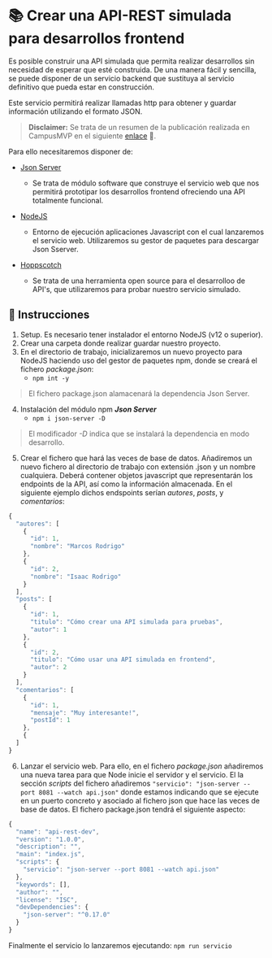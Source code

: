 # 📚 Crear una API-REST simulada para desarrollos frontend

Es posible construir una API simulada que permita realizar desarrollos sin necesidad de esperar que esté construida.
De una manera fácil y sencilla, se puede disponer de un servicio backend que sustituya al servicio definitivo que pueda estar en construcción.

Este servicio permitirá realizar llamadas http para obtener y guardar información utilizando el formato JSON.

>**Disclaimer:** Se trata de un resumen de la publicación realizada en CampusMVP en el siguiente [enlace](https://www.youtube.com/watch?v=dei0Sm3P9vA) 🎥.

Para ello necesitaremos disponer de:

* [Json Server](https://github.com/typicode/json-server)
  * Se trata de módulo software que construye el servicio web que nos permitirá prototipar los desarrollos frontend ofreciendo una API totalmente funcional.

* [NodeJS](https://nodejs.org/es/)
  * Entorno de ejecución aplicaciones Javascript con el cual lanzaremos el servicio web. Utilizaremos su gestor de paquetes para descargar Json Sserver.

* [Hoppscotch](https://hoppscotch.io/es/)
  * Se trata de una herramienta open source para el desarrolloo de API's, que utilizaremos para probar nuestro servicio simulado.
  
## 📝 Instrucciones

1. Setup. Es necesario tener instalador el entorno NodeJS (v12 o superior).
2. Crear una carpeta donde realizar guardar nuestro proyecto.
3. En el directorio de trabajo, inicializaremos un nuevo proyecto para NodeJS haciendo uso del gestor de paquetes npm, donde se creará el fichero _package.json_:
    * `npm int -y` 
    
>El fichero package.json alamacenará la dependencia Json Server.

4. Instalación del módulo npm _**Json Server**_
     * `npm i json-server -D` 
>El modificador _-D_ indica que se instalará la dependencia en modo desarrollo.

5. Crear el fichero que hará las veces de base de datos.
Añadiremos un nuevo fichero al directorio de trabajo con extensión .json y un nombre cualquiera.
Deberá contener objetos javascript que representarán los endpoints de la API, así como la información almacenada. En el siguiente ejemplo dichos endspoints serían _autores_, _posts_, y _comentarios_:
``` js
{
  "autores": [
    {
      "id": 1,
      "nombre": "Marcos Rodrigo"
    },
    {
      "id": 2,
      "nombre": "Isaac Rodrigo"
    }
  ],
  "posts": [
    {
      "id": 1,
      "titulo": "Cómo crear una API simulada para pruebas",
      "autor": 1
    },
    {
      "id": 2,
      "titulo": "Cómo usar una API simulada en frontend",
      "autor": 2
    }
  ],
  "comentarios": [
    {
      "id": 1,
      "mensaje": "Muy interesante!",
      "postId": 1
    },
    {
  ]
}
```

6. Lanzar el servicio web.
Para ello, en el fichero _package.json_ añadiremos una nueva tarea para que Node inicie el servidor y el servicio. El la sección _scripts_ del fichero añadiremos ``"servicio": "json-server --port 8081 --watch api.json"`` donde estamos indicando que se ejecute en un puerto concreto y asociado al fichero json que hace las veces de base de datos.
El fichero package.json tendrá el siguiente aspecto:
``` js
{
  "name": "api-rest-dev",
  "version": "1.0.0",
  "description": "",
  "main": "index.js",
  "scripts": {
    "servicio": "json-server --port 8081 --watch api.json"
  },
  "keywords": [],
  "author": "",
  "license": "ISC",
  "devDependencies": {
    "json-server": "^0.17.0"
  }
}
``` 
Finalmente el servicio lo lanzaremos ejecutando: ``npm run servicio`` 